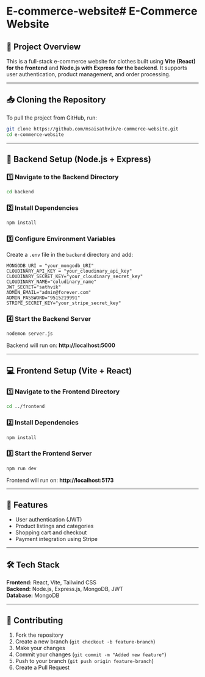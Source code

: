 # E-commerce-website# E-Commerce Website

## 📌 Project Overview
This is a full-stack e-commerce website for clothes  built using **Vite (React) for the frontend** and **Node.js with Express for the backend**. It supports user authentication, product management, and order processing.

---

## 📥 Cloning the Repository
To pull the project from GitHub, run:
```sh
git clone https://github.com/msaisathvik/e-commerce-website.git
cd e-commerce-website
```

---

## 🚀 Backend Setup (Node.js + Express)
### 1️⃣ Navigate to the Backend Directory
```sh
cd backend
```

### 2️⃣ Install Dependencies
```sh
npm install
```

### 3️⃣ Configure Environment Variables
Create a `.env` file in the `backend` directory and add:
```env
MONGODB_URI = "your_mongodb_URI"
CLOUDINARY_API_KEY = "your_cloudinary_api_key"
CLOUDINARY_SECRET_KEY="your_cloudinary_secret_key"
CLOUDINARY_NAME="coludinary_name"
JWT_SECRET="sathvik"    
ADMIN_EMAIL="admin@forever.com"
ADMIN_PASSWORD="9515219991"
STRIPE_SECRET_KEY="your_stripe_secret_key"
```

### 4️⃣ Start the Backend Server
```sh
nodemon server.js
```
Backend will run on: **http://localhost:5000**

---

## 💻 Frontend Setup (Vite + React)
### 1️⃣ Navigate to the Frontend Directory
```sh
cd ../frontend
```

### 2️⃣ Install Dependencies
```sh
npm install
```

### 3️⃣ Start the Frontend Server
```sh
npm run dev
```
Frontend will run on: **http://localhost:5173**

---

## 🎯 Features
- User authentication (JWT)
- Product listings and categories
- Shopping cart and checkout
- Payment integration using Stripe

---

## 🛠 Tech Stack
**Frontend:** React, Vite, Tailwind CSS  
**Backend:** Node.js, Express.js, MongoDB, JWT  
**Database:** MongoDB  

---

## 🤝 Contributing
1. Fork the repository
2. Create a new branch (`git checkout -b feature-branch`)
3. Make your changes
4. Commit your changes (`git commit -m "Added new feature"`)
5. Push to your branch (`git push origin feature-branch`)
6. Create a Pull Request


